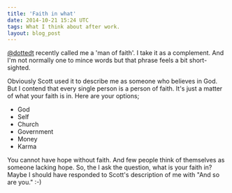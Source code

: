 ```yaml
---
title: 'Faith in what'
date: 2014-10-21 15:24 UTC
tags: What I think about after work.
layout: blog_post
---
```


[@dottedt](https://twitter.com/DottedT) recently called me a 'man of faith'. I take it as a complement. And I'm not normally one to mince words but that phrase feels a bit short-sighted. 

Obviously Scott used it to describe me as someone who believes in God. But I contend that every single person is a person of faith. It's just a matter of what your faith is in. Here are your options;

- God
- Self
- Church
- Government
- Money
- Karma

You cannot have hope without faith. And few people think of themselves as someone lacking hope.  So, the I ask the question, what is your faith in? Maybe I should have responded to Scott's description of me with "And so are you." :-)
